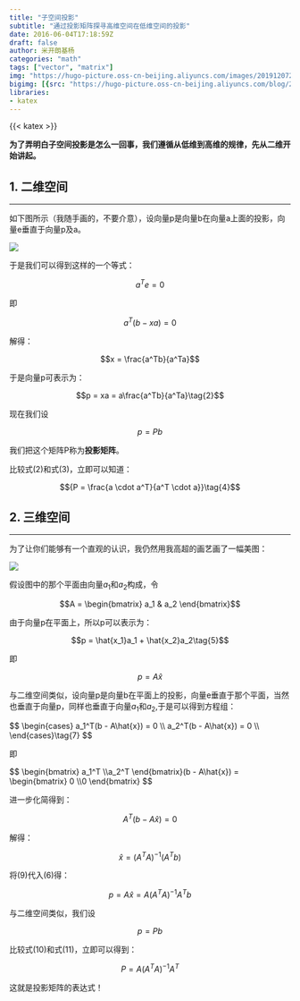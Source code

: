 ```yaml
---
title: "子空间投影"
subtitle: "通过投影矩阵探寻高维空间在低维空间的投影"
date: 2016-06-04T17:18:59Z
draft: false 
author: 米开朗基杨
categories: "math"
tags: ["vector", "matrix"]
img: "https://hugo-picture.oss-cn-beijing.aliyuncs.com/images/20191207222759.png"
bigimg: [{src: "https://hugo-picture.oss-cn-beijing.aliyuncs.com/blog/2019-04-27-080627.jpg"}]
libraries:
- katex
---
```


{{< katex >}}

**为了弄明白子空间投影是怎么一回事，我们遵循从低维到高维的规律，先从二维开始讲起。**

## 1. 二维空间

------

如下图所示（我随手画的，不要介意），设向量p是向量b在向量a上面的投影，向量e垂直于向量p及a。

![](https://jsdelivr.icloudnative.io/gh/yangchuansheng/imghosting6@main/uPic/1.png)

于是我们可以得到这样的一个等式：

$$ a^Te = 0 $$

即

$$a^T(b-xa) = 0\tag{1}$$

解得：

$$x = \frac{a^Tb}{a^Ta}$$

于是向量p可表示为：

$$p = xa = a\frac{a^Tb}{a^Ta}\tag{2}$$

现在我们设

$$p = Pb\tag{3}$$

我们把这个矩阵P称为**投影矩阵**。

比较式(2)和式(3)，立即可以知道：

$${P = \frac{a \cdot a^T}{a^T \cdot a}}\tag{4}$$

## 2. 三维空间
------

为了让你们能够有一个直观的认识，我仍然用我高超的画艺画了一幅美图：

![](https://jsdelivr.icloudnative.io/gh/yangchuansheng/imghosting6@main/uPic/3.png)

假设图中的那个平面由向量$a_1$和$a_2$构成，令

$$A = \begin{bmatrix} a_1 & a_2 \end{bmatrix}$$

由于向量p在平面上，所以p可以表示为：

$$p = \hat{x_1}a_1 + \hat{x_2}a_2\tag{5}$$

即

$$p = A\hat{x}\tag{6}$$

与二维空间类似，设向量p是向量b在平面上的投影，向量e垂直于那个平面，当然也垂直于向量p，同样也垂直于向量$a_1$和$a_2$,于是可以得到方程组：

<p>
$$
\begin{cases}
a_1^T(b - A\hat{x}) = 0 \\
a_2^T(b - A\hat{x}) = 0 \\
\end{cases}\tag{7}
$$
</p>

即

<p>
$$
\begin{bmatrix} a_1^T \\a_2^T \end{bmatrix}(b - A\hat{x}) = \begin{bmatrix} 0 \\0 \end{bmatrix}
$$
</p>

进一步化简得到：

$$A^T(b - A\hat{x}) = 0\tag{8}$$

解得：

$$\hat{x} = (A^TA)^{-1}(A^Tb)\tag{9}$$

将(9)代入(6)得：

$$p = A\hat{x} = A(A^TA)^{-1}A^Tb\tag{10}$$

与二维空间类似，我们设

$$p = Pb\tag{11}$$

比较式(10)和式(11)，立即可以得到：

$${P = A(A^TA)^{-1}A^T}\tag{12}$$

这就是投影矩阵的表达式！
